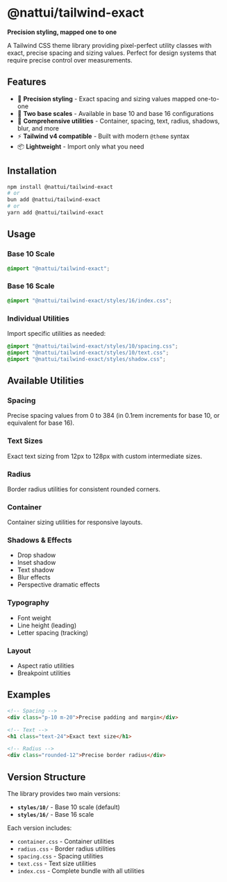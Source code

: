 # @nattui/tailwind-exact

**Precision styling, mapped one to one**

A Tailwind CSS theme library providing pixel-perfect utility classes with exact, precise spacing and sizing values. Perfect for design systems that require precise control over measurements.

## Features

- 🎯 **Precision styling** - Exact spacing and sizing values mapped one-to-one
- 📏 **Two base scales** - Available in base 10 and base 16 configurations
- 🎨 **Comprehensive utilities** - Container, spacing, text, radius, shadows, blur, and more
- ⚡ **Tailwind v4 compatible** - Built with modern `@theme` syntax
- 📦 **Lightweight** - Import only what you need

## Installation

```bash
npm install @nattui/tailwind-exact
# or
bun add @nattui/tailwind-exact
# or
yarn add @nattui/tailwind-exact
```

## Usage

### Base 10 Scale

```css
@import "@nattui/tailwind-exact";
```

### Base 16 Scale

```css
@import "@nattui/tailwind-exact/styles/16/index.css";
```

### Individual Utilities

Import specific utilities as needed:

```css
@import "@nattui/tailwind-exact/styles/10/spacing.css";
@import "@nattui/tailwind-exact/styles/10/text.css";
@import "@nattui/tailwind-exact/styles/shadow.css";
```

## Available Utilities

### Spacing
Precise spacing values from 0 to 384 (in 0.1rem increments for base 10, or equivalent for base 16).

### Text Sizes
Exact text sizing from 12px to 128px with custom intermediate sizes.

### Radius
Border radius utilities for consistent rounded corners.

### Container
Container sizing utilities for responsive layouts.

### Shadows & Effects
- Drop shadow
- Inset shadow
- Text shadow
- Blur effects
- Perspective dramatic effects

### Typography
- Font weight
- Line height (leading)
- Letter spacing (tracking)

### Layout
- Aspect ratio utilities
- Breakpoint utilities

## Examples

```html
<!-- Spacing -->
<div class="p-10 m-20">Precise padding and margin</div>

<!-- Text -->
<h1 class="text-24">Exact text size</h1>

<!-- Radius -->
<div class="rounded-12">Precise border radius</div>
```

## Version Structure

The library provides two main versions:

- **`styles/10/`** - Base 10 scale (default)
- **`styles/16/`** - Base 16 scale

Each version includes:
- `container.css` - Container utilities
- `radius.css` - Border radius utilities
- `spacing.css` - Spacing utilities
- `text.css` - Text size utilities
- `index.css` - Complete bundle with all utilities
